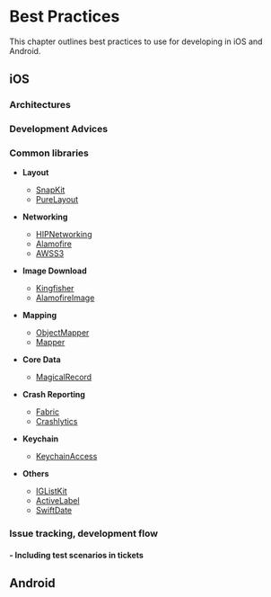 # Best Practices

This chapter outlines best practices to use for developing in iOS and Android.

## iOS

### Architectures

### Development Advices

### Common libraries
* **Layout**
	* [SnapKit](https://github.com/SnapKit/SnapKit)
	* [PureLayout](https://github.com/PureLayout/PureLayout)

* **Networking**
	* [HIPNetworking](https://github.com/Hipo/HIPNetworking)
	* [Alamofire](https://github.com/Alamofire/Alamofire)
	* [AWSS3](https://github.com/aws/aws-sdk-ios)

* **Image Download**
	* [Kingfisher](https://github.com/onevcat/Kingfisher)
	* [AlamofireImage](https://github.com/Alamofire/AlamofireImage)

* **Mapping**
	* [ObjectMapper](https://github.com/Hearst-DD/ObjectMapper)
	* [Mapper](https://github.com/lyft/mapper)
	
* **Core Data**
	* [MagicalRecord](https://github.com/magicalpanda/MagicalRecord)
	
* **Crash Reporting**
	* [Fabric](https://cocoapods.org/pods/Fabric)
	* [Crashlytics](https://cocoapods.org/pods/Crashlytics)
	 
* **Keychain**
	* [KeychainAccess](https://github.com/kishikawakatsumi/KeychainAccess)

* **Others**
	* [IGListKit](https://github.com/Instagram/IGListKit)
	* [ActiveLabel](https://github.com/optonaut/ActiveLabel.swift)
	* [SwiftDate](https://github.com/malcommac/SwiftDate)
	


### Issue tracking, development flow
#### - Including test scenarios in tickets

## Android